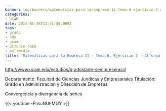 ```yaml
---
banner: img/banners/matematicas-para-la-empresa-ii-tema-6-ejercicio-2-alfonso-rosa.jpg
categories:
- UCAM
date: 2014-05-26T11:41:48.000Z
tags:
- grado
- ade
- ucam
- alfonso rosa
- polimedia
title: 'Matemáticas para la Empresa II - Tema 6. Ejercicio 2 - Alfonso Rosa'
---
```


http://www.ucam.edu/estudios/grados/ade-semipresencial

Departamento: Facultad de Ciencias Jurídicas y Empresariales
Titulación: Grado en Administración y Dirección de Empresas

Convergencia y divergencia de series

{{< youtube -FhsuNUFMUY >}}
